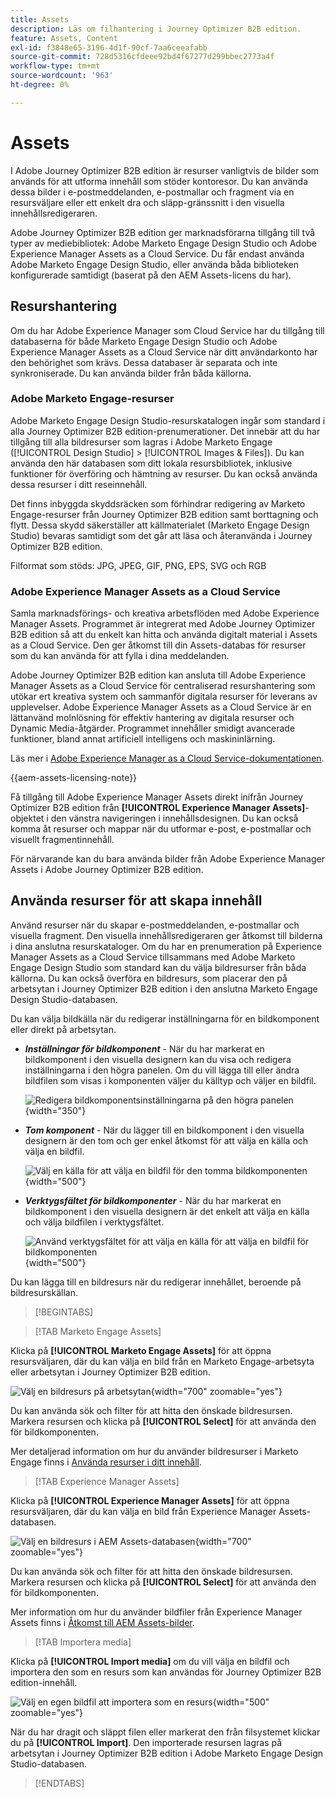 ```yaml
---
title: Assets
description: Läs om filhantering i Journey Optimizer B2B edition.
feature: Assets, Content
exl-id: f3848e65-3196-4d1f-90cf-7aa6ceeafabb
source-git-commit: 728d5316cfdeee92bd4f67277d299bbec2773a4f
workflow-type: tm+mt
source-wordcount: '963'
ht-degree: 0%

---
```


# Assets

I Adobe Journey Optimizer B2B edition är resurser vanligtvis de bilder som används för att utforma innehåll som stöder kontoresor. Du kan använda dessa bilder i e-postmeddelanden, e-postmallar och fragment via en resursväljare eller ett enkelt dra och släpp-gränssnitt i den visuella innehållsredigeraren.

Adobe Journey Optimizer B2B edition ger marknadsförarna tillgång till två typer av mediebibliotek: Adobe Marketo Engage Design Studio och Adobe Experience Manager Assets as a Cloud Service. Du får endast använda Adobe Marketo Engage Design Studio, eller använda båda biblioteken konfigurerade samtidigt (baserat på den AEM Assets-licens du har).

## Resurshantering

Om du har Adobe Experience Manager som Cloud Service har du tillgång till databaserna för både Marketo Engage Design Studio och Adobe Experience Manager Assets as a Cloud Service när ditt användarkonto har den behörighet som krävs. Dessa databaser är separata och inte synkroniserade. Du kan använda bilder från båda källorna.

### Adobe Marketo Engage-resurser

Adobe Marketo Engage Design Studio-resurskatalogen ingår som standard i alla Journey Optimizer B2B edition-prenumerationer. Det innebär att du har tillgång till alla bildresurser som lagras i Adobe Marketo Engage ([!UICONTROL Design Studio] > [!UICONTROL Images & Files]). Du kan använda den här databasen som ditt lokala resursbibliotek, inklusive funktioner för överföring och hämtning av resurser. Du kan också använda dessa resurser i ditt reseinnehåll.

Det finns inbyggda skyddsräcken som förhindrar redigering av Marketo Engage-resurser från Journey Optimizer B2B edition samt borttagning och flytt. Dessa skydd säkerställer att källmaterialet (Marketo Engage Design Studio) bevaras samtidigt som det går att läsa och återanvända i Journey Optimizer B2B edition.

Filformat som stöds: JPG, JPEG, GIF, PNG, EPS, SVG och RGB

### Adobe Experience Manager Assets as a Cloud Service

Samla marknadsförings- och kreativa arbetsflöden med Adobe Experience Manager Assets. Programmet är integrerat med Adobe Journey Optimizer B2B edition så att du enkelt kan hitta och använda digitalt material i Assets as a Cloud Service. Den ger åtkomst till din Assets-databas för resurser som du kan använda för att fylla i dina meddelanden.

Adobe Journey Optimizer B2B edition kan ansluta till Adobe Experience Manager Assets as a Cloud Service för centraliserad resurshantering som utökar ert kreativa system och sammanför digitala resurser för leverans av upplevelser. Adobe Experience Manager Assets as a Cloud Service är en lättanvänd molnlösning för effektiv hantering av digitala resurser och Dynamic Media-åtgärder. Programmet innehåller smidigt avancerade funktioner, bland annat artificiell intelligens och maskininlärning.

Läs mer i [Adobe Experience Manager as a Cloud Service-dokumentationen](https://experienceleague.adobe.com/en/docs/experience-manager-cloud-service/content/assets/overview).

{{aem-assets-licensing-note}}

Få tillgång till Adobe Experience Manager Assets direkt inifrån Journey Optimizer B2B edition från **[!UICONTROL Experience Manager Assets]**-objektet i den vänstra navigeringen i innehållsdesignen. Du kan också komma åt resurser och mappar när du utformar e-post, e-postmallar och visuellt fragmentinnehåll.

För närvarande kan du bara använda bilder från Adobe Experience Manager Assets i Adobe Journey Optimizer B2B edition.

## Använda resurser för att skapa innehåll

Använd resurser när du skapar e-postmeddelanden, e-postmallar och visuella fragment. Den visuella innehållsredigeraren ger åtkomst till bilderna i dina anslutna resurskataloger. Om du har en prenumeration på Experience Manager Assets as a Cloud Service tillsammans med Adobe Marketo Engage Design Studio som standard kan du välja bildresurser från båda källorna. Du kan också överföra en bildresurs, som placerar den på arbetsytan i Journey Optimizer B2B edition i den anslutna Marketo Engage Design Studio-databasen.

Du kan välja bildkälla när du redigerar inställningarna för en bildkomponent eller direkt på arbetsytan.

* **_Inställningar för bildkomponent_** - När du har markerat en bildkomponent i den visuella designern kan du visa och redigera inställningarna i den högra panelen. Om du vill lägga till eller ändra bildfilen som visas i komponenten väljer du källtyp och väljer en bildfil.

  ![Redigera bildkomponentsinställningarna på den högra panelen](./assets/content-assets-image-settings.png){width="350"}

* **_Tom komponent_** - När du lägger till en bildkomponent i den visuella designern är den tom och ger enkel åtkomst för att välja en källa och välja en bildfil.

  ![Välj en källa för att välja en bildfil för den tomma bildkomponenten](./assets/content-assets-image-component-empty.png){width="500"}

* **_Verktygsfältet för bildkomponenter_** - När du har markerat en bildkomponent i den visuella designern är det enkelt att välja en källa och välja bildfilen i verktygsfältet.

  ![Använd verktygsfältet för att välja en källa för att välja en bildfil för bildkomponenten](./assets/content-assets-image-toolbar-settings.png){width="500"}

Du kan lägga till en bildresurs när du redigerar innehållet, beroende på bildresurskällan.

>[!BEGINTABS]

>[!TAB Marketo Engage Assets]

Klicka på **[!UICONTROL Marketo Engage Assets]** för att öppna resursväljaren, där du kan välja en bild från en Marketo Engage-arbetsyta eller arbetsytan i Journey Optimizer B2B edition.

![Välj en bildresurs på arbetsytan](./assets/content-assets-image-me-selected.png){width="700" zoomable="yes"}

Du kan använda sök och filter för att hitta den önskade bildresursen. Markera resursen och klicka på **[!UICONTROL Select]** för att använda den för bildkomponenten.

Mer detaljerad information om hur du använder bildresurser i Marketo Engage finns i [Använda resurser i ditt innehåll](./marketo-engage-design-studio.md#use-assets-in-your-content).

>[!TAB Experience Manager Assets]

Klicka på **[!UICONTROL Experience Manager Assets]** för att öppna resursväljaren, där du kan välja en bild från Experience Manager Assets-databasen.

![Välj en bildresurs i AEM Assets-databasen](./assets/content-assets-image-aem-selected.png){width="700" zoomable="yes"}

Du kan använda sök och filter för att hitta den önskade bildresursen. Markera resursen och klicka på **[!UICONTROL Select]** för att använda den för bildkomponenten.

Mer information om hur du använder bildfiler från Experience Manager Assets finns i [Åtkomst till AEM Assets-bilder](./aem-assets.md#access-aem-assets-images).

>[!TAB Importera media]

Klicka på **[!UICONTROL Import media]** om du vill välja en bildfil och importera den som en resurs som kan användas för Journey Optimizer B2B edition-innehåll.

![Välj en egen bildfil att importera som en resurs](./assets/content-assets-image-import-file-selected.png){width="500" zoomable="yes"}

När du har dragit och släppt filen eller markerat den från filsystemet klickar du på **[!UICONTROL Import]**. Den importerade resursen lagras på arbetsytan i Journey Optimizer B2B edition i Adobe Marketo Engage Design Studio-databasen.

>[!ENDTABS]
